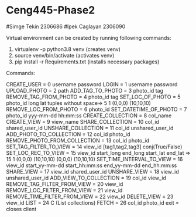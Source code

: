 # Ceng445-Phase2

#Simge Tekin 2306686
#Ipek Caglayan 2306090


Virtual environment can be created by running following commands:
1) virtualenv -p python3.8 venv (creates venv)
2) source venv/bin/activate (activates venv)
3) pip install -r Requirements.txt (installs necessary packages)


Commands:


CREATE_USER = 0 username password
LOGIN = 1 username password
UPLOAD_PHOTO = 2 path
ADD_TAG_TO_PHOTO = 3 photo_id tag
REMOVE_TAG_FROM_PHOTO = 4 photo_id tag
SET_LOC_OF_PHOTO = 5 photo_id long lat  tuples without space=> 5 1 (0,0,0) (10,10,10)
REMOVE_LOC_FROM_PHOTO = 6 photo_id
SET_DATETIME_OF_PHOTO = 7 photo_id yyy-mm-dd hh:mm:ss
CREATE_COLLECTION = 8 col_name
CREATE_VIEW = 9 view_name
SHARE_COLLECTION = 10 col_id shared_user_id
UNSHARE_COLLECTION =  11 col_id unshared_user_id
ADD_PHOTO_TO_COLLECTION = 12 col_id photo_id
REMOVE_PHOTO_FROM_COLLECTION = 13 col_id photo_id
SET_TAG_FILTER_TO_VIEW = 14 view_id [tag1,tag2,tag3] conj(True/False)
SET_LOC_REC_TO_VIEW = 15 view_id start_long end_long start_lat end_lat => 15 1 (0,0,0) (10,10,10) (0,0,0) (10,10,10)
SET_TIME_INTERVAL_TO_VIEW = 16 view_id start_yy-mm-dd start_hh:mm:ss end_yy-mm-dd end_hh:mm:ss
SHARE_VIEW = 17 view_id shared_user_id
UNSHARE_VIEW = 18 view_id unshared_user_id
ADD_VIEW_TO_COLLECTION = 19 col_id view_id
REMOVE_TAG_FILTER_FROM_VIEW = 20 view_id
REMOVE_LOC_FILTER_FROM_VIEW = 21 view_id
REMOVE_TIME_FILTER_FROM_VIEW = 22 view_id
DELETE_VIEW = 23 view_id
LIST = 24 C (List collections)
FETCH = 26 col_id photo_id
exit = closes client
